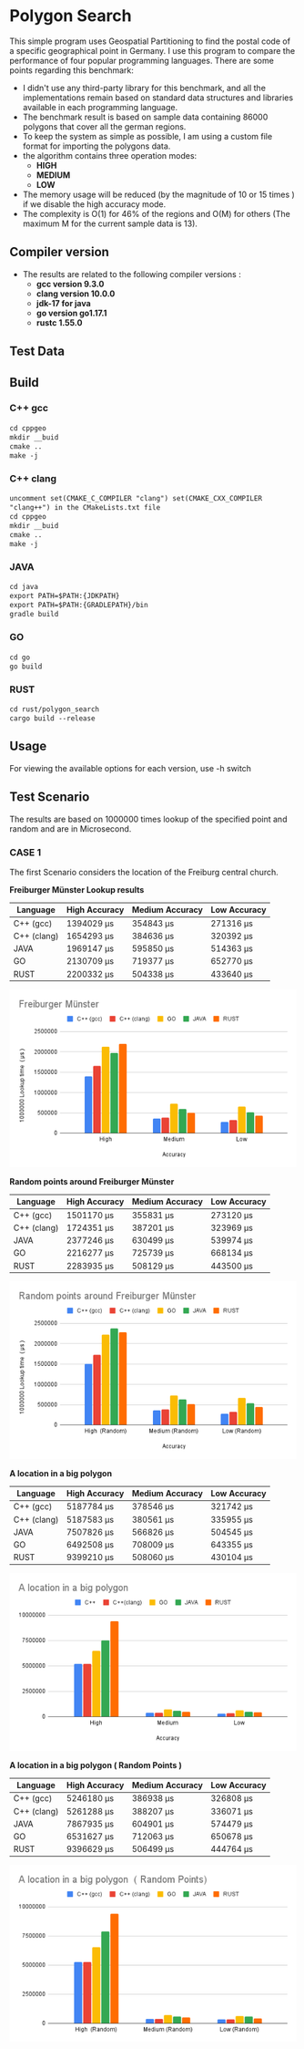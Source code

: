 # Polygon Search
This simple program uses Geospatial Partitioning to find the postal code of a specific geographical point in Germany.  I use this program to compare the performance of four popular programming languages. There are some points regarding this benchmark:

- 	I didn't use any third-party library for this benchmark, and all the implementations remain based on standard data structures and libraries available in each programming language. 
-   The benchmark result is based on sample data containing 86000 polygons that cover all the german regions.
-   To keep the system as simple as possible, I am using a custom file format for importing the polygons data. 
-   the algorithm contains three operation modes:
	-	**HIGH**
	-	**MEDIUM**
	-	**LOW**  
-   The memory usage will be reduced (by the magnitude of 10 or 15 times ) if we disable the high accuracy mode.
-   The complexity is O(1) for 46% of the regions and O(M) for others  (The maximum M for the current sample data is 13). 

## Compiler version
-   The results are related to the following compiler versions : 
    -   **gcc version 9.3.0**
    -   **clang version 10.0.0**
    -   **jdk-17 for java**
    -   **go version go1.17.1**
    -   **rustc 1.55.0**

## Test Data
    

## Build
### C++ gcc
    cd cppgeo
    mkdir __buid
    cmake ..
    make -j
### C++ clang
    uncomment set(CMAKE_C_COMPILER "clang") set(CMAKE_CXX_COMPILER "clang++") in the CMakeLists.txt file
    cd cppgeo
    mkdir __buid
    cmake ..
    make -j

### JAVA 
	cd java
	export PATH=$PATH:{JDKPATH}
    export PATH=$PATH:{GRADLEPATH}/bin
    gradle build

### GO
	cd go
    go build

### RUST
    cd rust/polygon_search
    cargo build --release

## Usage 
For viewing the available options for each version, use -h switch

## Test Scenario
The results are based on 1000000 times lookup of the specified point and random and are in Microsecond.

### CASE 1
The first Scenario considers the location of the Freiburg central church.

**Freiburger Münster Lookup results**

| Language | High Accuracy  | Medium Accuracy | Low Accuracy |
| ------------ | ------------ | ------------ | ------------ |
| C++ (gcc)  |  1394029 μs | 354843 μs | 271316 μs |
| C++ (clang) |  1654293 μs | 384636 μs | 320392 μs |
|  JAVA |  1969147 μs |  595850 μs |  514363 μs |
|  GO | 2130709 μs | 719377 μs | 652770 μs |
|  RUST | 2200332 μs | 504338 μs | 433640 μs |

!["lookup location"](https://github.com/mohsenatigh/polygon_search/blob/main/images/1.png)

**Random points around Freiburger Münster**

| Language | High Accuracy  | Medium Accuracy | Low Accuracy |
| ------------ | ------------ | ------------ | ------------ |
| C++ (gcc)  |  1501170 μs | 355831 μs | 273120 μs |
| C++ (clang) |  1724351 μs | 387201 μs | 323969 μs |
|  JAVA |  2377246 μs |  630499 μs |  539974 μs |
|  GO | 2216277 μs | 725739 μs | 668134 μs |
|  RUST | 2283935 μs | 508129 μs | 443500 μs |

!["lookup location"](https://github.com/mohsenatigh/polygon_search/blob/main/images/2.png)

**A location in a big polygon**

| Language | High Accuracy  | Medium Accuracy | Low Accuracy |
| ------------ | ------------ | ------------ | ------------ |
| C++ (gcc)  |  5187784 μs | 378546 μs | 321742 μs |
| C++ (clang) |  5187583 μs | 380561 μs | 335955 μs |
|  JAVA |  7507826 μs |  566826 μs |  504545 μs |
|  GO | 6492508 μs | 708009 μs | 643355 μs |
|  RUST | 9399210 μs | 508060 μs | 430104 μs |

!["lookup location"](https://github.com/mohsenatigh/polygon_search/blob/main/images/3.png)

**A location in a big polygon ( Random Points )**

| Language | High Accuracy  | Medium Accuracy | Low Accuracy |
| ------------ | ------------ | ------------ | ------------ |
| C++ (gcc)  |  5246180 μs | 386938 μs | 326808 μs |
| C++ (clang) |  5261288 μs | 388207 μs | 336071 μs |
|  JAVA |  7867935 μs |  604901 μs |  574479 μs |
|  GO | 6531627 μs | 712063 μs | 650678 μs |
|  RUST | 9396629 μs | 506499 μs | 444764 μs |

!["lookup location"](https://github.com/mohsenatigh/polygon_search/blob/main/images/4.png)
